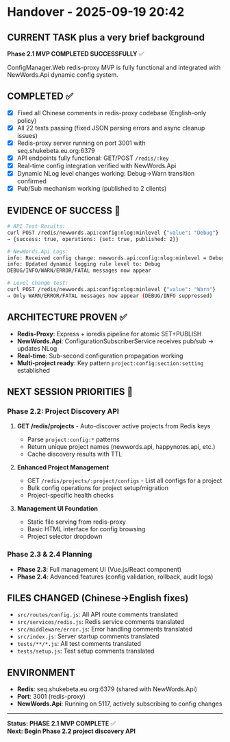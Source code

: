 # Handover - 2025-09-19 20:42

## CURRENT TASK plus a very brief background
**Phase 2.1 MVP COMPLETED SUCCESSFULLY** ✅ 

ConfigManager.Web redis-proxy MVP is fully functional and integrated with NewWords.Api dynamic config system.

## COMPLETED ✅
- [x] Fixed all Chinese comments in redis-proxy codebase (English-only policy)
- [x] All 22 tests passing (fixed JSON parsing errors and async cleanup issues)
- [x] Redis-proxy server running on port 3001 with seq.shukebeta.eu.org:6379
- [x] API endpoints fully functional: GET/POST `/redis/:key`
- [x] Real-time config integration verified with NewWords.Api
- [x] Dynamic NLog level changes working: Debug→Warn transition confirmed
- [x] Pub/Sub mechanism working (published to 2 clients)

## EVIDENCE OF SUCCESS 🎉
```bash
# API Test Results:
curl POST /redis/newwords.api:config:nlog:minlevel {"value": "Debug"}
→ {success: true, operations: {set: true, published: 2}}

# NewWords.Api Logs:
info: Received config change: newwords.api:config:nlog:minlevel = Debug
info: Updated dynamic logging rule level to: Debug
DEBUG/INFO/WARN/ERROR/FATAL messages now appear

# Level change test:
curl POST /redis/newwords.api:config:nlog:minlevel {"value": "Warn"}  
→ Only WARN/ERROR/FATAL messages now appear (DEBUG/INFO suppressed)
```

## ARCHITECTURE PROVEN ✅
- **Redis-Proxy**: Express + ioredis pipeline for atomic SET+PUBLISH
- **NewWords.Api**: ConfigurationSubscriberService receives pub/sub → updates NLog
- **Real-time**: Sub-second configuration propagation working
- **Multi-project ready**: Key pattern `project:config:section:setting` established

## NEXT SESSION PRIORITIES 🎯

### Phase 2.2: Project Discovery API
1. **GET /redis/projects** - Auto-discover active projects from Redis keys
   - Parse `project:config:*` patterns 
   - Return unique project names (newwords.api, happynotes.api, etc.)
   - Cache discovery results with TTL

2. **Enhanced Project Management**
   - GET `/redis/projects/:project/configs` - List all configs for a project
   - Bulk config operations for project setup/migration
   - Project-specific health checks

3. **Management UI Foundation**
   - Static file serving from redis-proxy
   - Basic HTML interface for config browsing
   - Project selector dropdown

### Phase 2.3 & 2.4 Planning
- **Phase 2.3**: Full management UI (Vue.js/React component)  
- **Phase 2.4**: Advanced features (config validation, rollback, audit logs)

## FILES CHANGED (Chinese→English fixes)
- `src/routes/config.js`: All API route comments translated
- `src/services/redis.js`: Redis service comments translated  
- `src/middleware/error.js`: Error handling comments translated
- `src/index.js`: Server startup comments translated
- `tests/**/*.js`: All test comments translated
- `tests/setup.js`: Test setup comments translated

## ENVIRONMENT
- **Redis**: seq.shukebeta.eu.org:6379 (shared with NewWords.Api)
- **Port**: 3001 (redis-proxy)
- **NewWords.Api**: Running on 5117, actively subscribing to config changes

---
**Status: PHASE 2.1 MVP COMPLETE** ✅  
**Next: Begin Phase 2.2 project discovery API**
